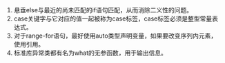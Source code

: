 1. 悬垂else与最近的尚未匹配的if语句匹配，从而消除二义性的问题。
2. case关键字与它对应的值一起被称为case标签，case标签必须是整型常量表达式。
3. 对于range-for语句，最好使用auto类型声明变量，如果要改变序列内元素，使用引用。
4. 标准库异常类都有名为what的无参函数，用于输出信息。